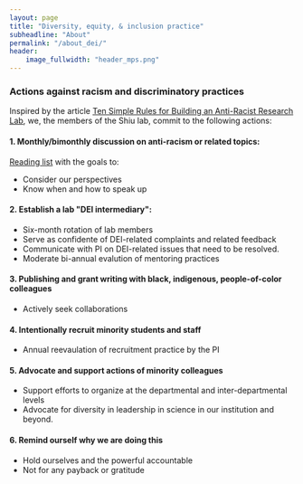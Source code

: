```yaml
---
layout: page
title: "Diversity, equity, & inclusion practice"
subheadline: "About"
permalink: "/about_dei/"
header:
    image_fullwidth: "header_mps.png"
---
```


### Actions against racism and discriminatory practices

Inspired by the article [Ten Simple Rules for Building an Anti-Racist Research Lab](https://ecoevorxiv.org/4a9p8/?utm_source=Nature+Briefing&utm_campaign=72689b2f3c-briefing-dy-20200619&utm_medium=email&utm_term=0_c9dfd39373-72689b2f3c-44323345), we, the members of the Shiu lab, commit to the following actions: 

#### 1. Monthly/bimonthly discussion on anti-racism or related topics: 
[Reading list](https://docs.google.com/spreadsheets/d/16F8oSwMwGKZz8eWC7oW-f87WXHGIWjAZQASHiCPjK74/edit#gid=0) with the goals to:
* Consider our perspectives
* Know when and how to speak up

#### 2. Establish a lab "DEI intermediary":
* Six-month rotation of lab members
* Serve as confidente of DEI-related complaints and related feedback
* Communicate with PI on DEI-related issues that need to be resolved.
* Moderate bi-annual evalution of mentoring practices

#### 3. Publishing and grant writing with black, indigenous, people-of-color colleagues
* Actively seek collaborations

#### 4. Intentionally recruit minority students and staff
* Annual reevaulation of recruitment practice by the PI

#### 5. Advocate and support actions of minority colleagues
* Support efforts to organize at the departmental and inter-departmental levels
* Advocate for diversity in leadership in science in our institution and beyond.

#### 6. Remind ourself why we are doing this
* Hold ourselves and the powerful accountable
* Not for any payback or gratitude
